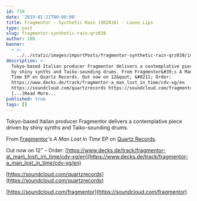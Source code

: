 ```yaml
---
id: 738
date: '2019-01-21T00:00:00'
title: Fragmentor - Synthetic Rain (QRZ038) - Loose Lips
type: post
slug: fragmentor-synthetic-rain-qrz038
author: 100
banner:
  - >-
    ../../static/images/importPosts/fragmentor-synthetic-rain-qrz038/image738.jpeg
description: >-
  Tokyo-based Italian producer Fragmentor delivers a contemplative piece driven
  by shiny synths and Taiko-sounding drums. From Fragmentor&#39;s A Man Lost In
  Time EP on Quartz Records. Out now on 12&quot; &#8211; Order:
  https://www.decks.de/track/fragmentor-a_man_lost_in_time/cdv-xg/en
  https://soundcloud.com/quartzrecords https://soundcloud.com/fragmentor
  [...]Read More...
published: true
tags: []
---
```

Tokyo-based Italian producer Fragmentor delivers a contemplative piece driven by shiny synths and Taiko-sounding drums.

From [Fragmentor](https://www.residentadvisor.net/dj/fragmentor)'s _A Man Lost In Time_ EP on [Quartz Records](https://quartzrecords.bandcamp.com/).

Out now on 12" – Order: [https://www.decks.de/track/fragmentor-a\_man\_lost\_in\_time/cdv-xg/en](https://www.decks.de/track/fragmentor-a_man_lost_in_time/cdv-xg/en)

[https://soundcloud.com/quartzrecords](https://soundcloud.com/quartzrecords)

[https://soundcloud.com/fragmentor](https://soundcloud.com/fragmentor)